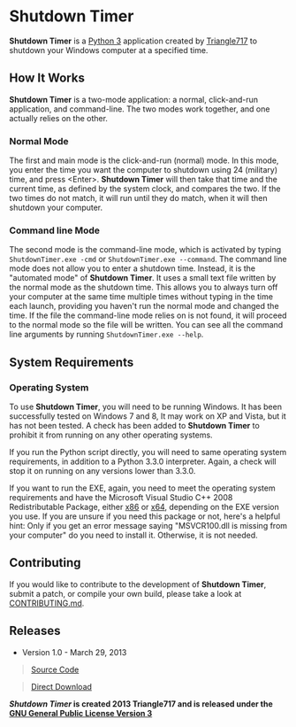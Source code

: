 Shutdown Timer
==============

**Shutdown Timer** is a [Python 3](http://python.org) application created by [Triangle717](http://triangle717.wordpress.com) to shutdown 
your Windows computer at a specified time. 

How It Works
------------

**Shutdown Timer** is a two-mode application: a normal, click-and-run application, and command-line. The two modes work together, and one actually relies on 
the other. 

### Normal Mode

The first and main mode is the click-and-run (normal) mode. In this mode, you enter the time you want the computer to shutdown using 24 (military) time, and 
press &lt;Enter&gt;. **Shutdown Timer** will then take that time and the current time, as defined by the system clock, and compares the two.  If the two times 
do not match, it will run until they do match, when it will then shutdown your computer. 

### Command line Mode

The second mode is the command-line mode, which is activated by typing ```ShutdownTimer.exe -cmd``` or ```ShutdownTimer.exe --command```. The command line mode 
does not allow you to enter a shutdown time. Instead, it is the "automated mode" of **Shutdown Timer**. It uses a small text file written by the normal mode as 
the shutdown time. This allows you to always turn off your computer at the same time multiple times without typing in the time each launch, providing you 
haven't run the normal mode and changed the time. If the file the command-line mode relies on is not found, it will proceed to the normal mode so the file will 
be written. You can see all the command line arguments by running ```ShutdownTimer.exe --help```. 

System Requirements
-------------------

### Operating System

To use **Shutdown Timer**, you will need to be running Windows. It has been successfully tested on Windows 7 and 8, It may work on XP and Vista, but it has not 
been tested. A check has been added to **Shutdown Timer** to prohibit it from running on any other operating systems. 

If you run the Python script directly, you will need to same operating system requirements, in addition to a Python 3.3.0 interpreter. Again, a check will stop 
it on running on any versions lower than 3.3.0. 

If you want to run the EXE, again, you need to meet the operating system requirements and have the Microsoft Visual Studio C++ 2008 Redistributable Package, 
either [x86](http://www.microsoft.com/en-us/download/GETLINK!!!) or [x64](http://www.microsoft.com/en-us/download/GETLINK!!!), 
depending on the EXE version you use. If you are unsure if you need this package or not, here's a helpful hint:
Only if you get an error message saying "MSVCR100.dll is missing from your computer" do you need to install it. Otherwise, it is not needed. 
 
Contributing
------------

If you would like to contribute to the development of **Shutdown Timer**, submit a patch, or compile your own build, please take a look at 
[CONTRIBUTING.md](CONTRIBUTING.md). 

Releases
--------

* Version 1.0 - March 29, 2013

> [Source Code](https://github.com/le717/Shutdown-Timer/tree/V1.0)

> [Direct Download](https://github.com/le717/Shutdown-Timer/archive/V1.0.zip)

***Shutdown Timer* is created 2013 Triangle717 and is released under the [GNU General Public License Version 3](http://www.gnu.org/licenses/gpl.html)**

